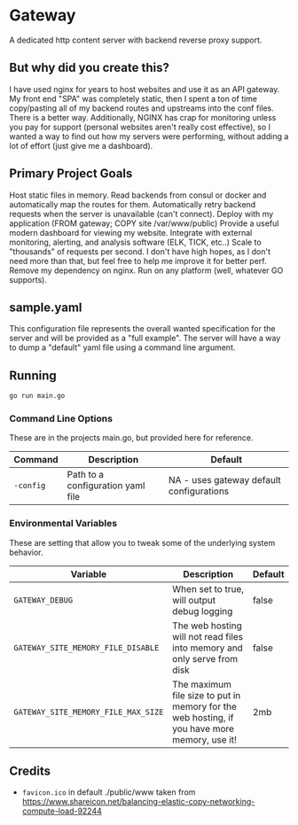 Gateway
=======

A dedicated http content server with backend reverse proxy support.

## But why did you create this?

I have used nginx for years to host websites and use it as an API gateway. My front end "SPA" was completely static, then I spent a ton of time copy/pasting all of my backend routes and upstreams into the conf files. There is a better way. Additionally, NGINX has crap for monitoring unless you pay for support (personal websites aren't really cost effective), so I wanted a way to find out how my servers were performing, without adding a lot of effort (just give me a dashboard).

## Primary Project Goals

Host static files in memory.
Read backends from consul or docker and automatically map the routes for them.
Automatically retry backend requests when the server is unavailable (can't connect).
Deploy with my application (FROM gateway; COPY site /var/www/public)
Provide a useful modern dashboard for viewing my website.
Integrate with external monitoring, alerting, and analysis software (ELK, TICK, etc..)
Scale to "thousands" of requests per second. I don't have high hopes, as I don't need more than that, but feel free to help me improve it for better perf.
Remove my dependency on nginx.
Run on any platform (well, whatever GO supports).

## sample.yaml

This configuration file represents the overall wanted specification for the server and will be provided as a "full example". The server will have a way to dump a "default" yaml file 
using a command line argument.

## Running

```bash
go run main.go
```

### Command Line Options

These are in the projects main.go, but provided here for reference.

| Command | Description | Default |
|---------|-------------|---------|
|`-config`| Path to a configuration yaml file | NA - uses gateway default configurations |


### Environmental Variables

These are setting that allow you to tweak some of the underlying system behavior.

| Variable                  | Description               | Default           |
|---------------------------|---------------------------|-------------------|
|`GATEWAY_DEBUG`| When set to true, will output debug logging| false |
|`GATEWAY_SITE_MEMORY_FILE_DISABLE`| The web hosting will not read files into memory and only serve from disk| false |
|`GATEWAY_SITE_MEMORY_FILE_MAX_SIZE`| The maximum file size to put in memory for the web hosting, if you have more memory, use it! | 2mb |


## Credits

* `favicon.ico` in default ./public/www taken from https://www.shareicon.net/balancing-elastic-copy-networking-compute-load-92244

